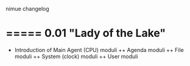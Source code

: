 nimue changelog

=====
0.01 "Lady of the Lake"
=====
+ Introduction of Main Agent (CPU) moduli
++ Agenda moduli
++ File moduli
++ System (clock) moduli
++ User moduli 